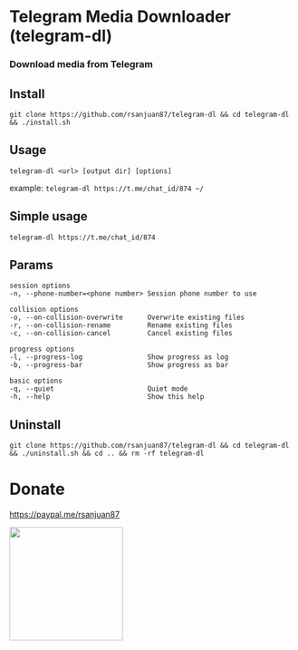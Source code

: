 # Telegram Media Downloader (telegram-dl)
### Download media from Telegram


## Install
`git clone https://github.com/rsanjuan87/telegram-dl && cd telegram-dl && ./install.sh`

## Usage
 `telegram-dl <url> [output dir] [options]`
 
 example: 
`telegram-dl https://t.me/chat_id/874 ~/` 

## Simple usage
`telegram-dl https://t.me/chat_id/874`


## Params
    session options
    -n, --phone-number=<phone number> Session phone number to use

    collision options
    -o, --on-collision-overwrite      Overwrite existing files
    -r, --on-collision-rename         Rename existing files
    -c, --on-collision-cancel         Cancel existing files

    progress options
    -l, --progress-log                Show progress as log
    -b, --progress-bar                Show progress as bar

    basic options
    -q, --quiet                       Quiet mode
    -h, --help                        Show this help

## Uninstall
`git clone https://github.com/rsanjuan87/telegram-dl && cd telegram-dl && ./uninstall.sh && cd .. && rm -rf telegram-dl`

# Donate
https://paypal.me/rsanjuan87

<img src="https://github.com/rsanjuan87/telegram-dl/assets/25087943/9f283943-cc16-489c-81fd-44eacb2a673b" height="200"/>

